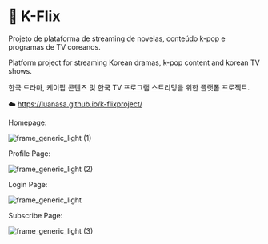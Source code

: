 # 🍿 K-Flix
Projeto de plataforma de streaming de novelas, conteúdo k-pop e programas de TV coreanos.

Platform project for streaming Korean dramas, k-pop content and korean TV shows.

한국 드라마, 케이팝 콘텐츠 및 한국 TV 프로그램 스트리밍을 위한 플랫폼 프로젝트.

☁️ https://luanasa.github.io/k-flixproject/

Homepage: 

![frame_generic_light (1)](https://github.com/luanasa/k-flixproject/assets/38231334/c41161a5-b3fb-4c98-a803-f577af2b119d)

Profile Page: 

![frame_generic_light (2)](https://github.com/luanasa/k-flixproject/assets/38231334/d99ddc80-70c8-4490-829e-58523ee3ed10)

Login Page:

![frame_generic_light](https://github.com/luanasa/k-flixproject/assets/38231334/75654aa6-da97-4b9d-9c1a-1572fe100432)

Subscribe Page: 

![frame_generic_light (3)](https://github.com/luanasa/k-flixproject/assets/38231334/21dcd3ed-79d0-460c-b772-6a8ab3542268)



